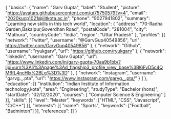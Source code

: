{
	"basics": {
		"name": "Garv Gupta",
		"label": "Student",
		"picture": "https://avatars.githubusercontent.com/u/75750579?v=4",
		"email": "2020kucp1021@iiitkota.ac.in",
		"phone": "9027941802",
		"summary": "Learning new skills in this tech world",
		"location": {
			"address": "70-Radha Garden,Bakalpur,Goverdhan Road",
			"postalCode": "281004",
			"city": "Mathura",
			"countryCode": "India",
			"region": "Uttar Pradesh"
		},
		"profiles": [{
				"network": "Twitter",
				"username": "@GarvGup40549856",
				"url": https://twitter.com/GarvGup40549856"
			},
			{
				"network": "Github",
				"username": "ryukgarv",
				"url": "https://github.com/ryukgarv"
			},
			{
				"network": "linkedin",
				"username": "Garv Gupta",
				"url": "https://www.linkedin.com/in/garv-gupta-70aa9b1bb/?lipi=urn%3Ali%3Apage%3Ad_flagship3_profile_view_base%3Bl6FvD5c4QM6fL4ncHlx%2BLg%3D%3D"
			},
			{
				"network": "Instagram",
				"username": "garvg._.pta",
				"url": "https://www.instagram.com/garvg._.pta/"
			}
		]
	},
	"education": [{
		"institution": "Indian Institute of Information technology,kota",
		"area": "Engineering",
		"studyType": "Bachelor (hons)",
		"startDate": "02/12/2020",
		"courses": [
			"Computer Science & Engineering"
		]
	}],
	"skills": [{
		"level": "Master",
		"keywords": ["HTML", "CSS", "Javascript",  "C/C++"]
	}],
	"interests": [{
		"name": "Sports",
		"keywords": ["Football", "Badminton"]
	}],
	"references": []
}

